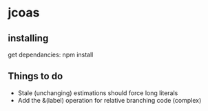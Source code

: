 jcoas
=====

installing
----------
get dependancies:
npm install

Things to do
------------
* Stale (unchanging) estimations should force long literals
* Add the &(label) operation for relative branching code (complex)
